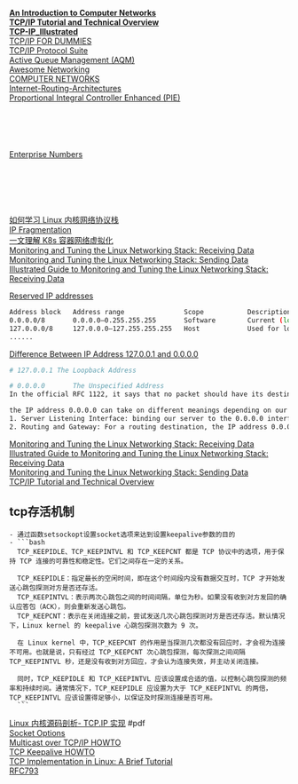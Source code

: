 [**An Introduction to Computer Networks**](https://intronetworks.cs.luc.edu/current/uhtml/index.html)  
[**TCP/IP Tutorial and Technical Overview**](https://www.redbooks.ibm.com/redbooks/pdfs/gg243376.pdf)  
[**TCP-IP_Illustrated**](https://github.com/WeitaoZhu/TCP-IP_Illustrated/tree/master)  
[TCP/IP FOR DUMMIES](https://edu.anarcho-copy.org/TCP%20IP%20-%20Network/TCP-IP%20For%20Dummies.pdf)  
[TCP/IP Protocol Suite](https://vaibhav2501.wordpress.com/wp-content/uploads/2012/02/tcp_ip-protocol-suite-4th-ed-b-forouzan-mcgraw-hill-2010-bbs.pdf)  
[Active Queue Management (AQM)](https://www.excentis.com/blog/blog-6/active-queue-management-aqm-the-key-to-reducing-latency-81)  
[Awesome Networking](https://github.com/facyber/awesome-networking)  
[COMPUTER NETWORKS](https://csc-knu.github.io/sys-prog/books/Andrew%20S.%20Tanenbaum%20-%20Computer%20Networks.pdf)  
[Internet-Routing-Architectures](https://github.com/camoverride/lit/tree/master)  
[Proportional Integral Controller Enhanced (PIE)](https://datatracker.ietf.org/doc/rfc8033/)  
[]()  
[]()  
[]()  
[]()  
[]()  
[Enterprise Numbers](https://www.iana.org/assignments/enterprise-numbers/)  
[]()  
[]()  
[]()  
[]()  
[]()  
[]()  


[如何学习 Linux 内核网络协议栈](https://segmentfault.com/a/1190000021227338)  
[IP Fragmentation](https://homepages.uc.edu/~thomam/Net1/Misc/ip_fragmentation.html)  
[一文理解 K8s 容器网络虚拟化](https://www.0xffffff.org/2022/03/20/43-k8s/)  
[Monitoring and Tuning the Linux Networking Stack: Receiving Data](https://blog.packagecloud.io/monitoring-tuning-linux-networking-stack-receiving-data/)  
[Monitoring and Tuning the Linux Networking Stack: Sending Data](https://blog.packagecloud.io/monitoring-tuning-linux-networking-stack-sending-data/)  
[Illustrated Guide to Monitoring and Tuning the Linux Networking Stack: Receiving Data](https://blog.packagecloud.io/illustrated-guide-monitoring-tuning-linux-networking-stack-receiving-data/)  



[Reserved IP addresses](https://en.wikipedia.org/wiki/Reserved_IP_addresses)
```bash
Address block	Address range				Scope			Description
0.0.0.0/8		0.0.0.0–0.255.255.255		Software		Current (local, "this") network
127.0.0.0/8		127.0.0.0–127.255.255.255	Host			Used for loopback addresses to the local host
......
```

[Difference Between IP Address 127.0.0.1 and 0.0.0.0](https://www.baeldung.com/linux/difference-ip-address)
```bash
# 127.0.0.1	The Loopback Address

# 0.0.0.0		The Unspecified Address
In the official RFC 1122, it says that no packet should have its destination set as 0.0.0.0, and it’s only accepted to set 0.0.0.0 as its source address during the IP address initialization stage. Specifically, when a device first joins a network, it will send a packet indicating its source address as 0.0.0.0. This would let the DHCP server know that the device needs an IP address assignment.

the IP address 0.0.0.0 can take on different meanings depending on our context:
1. Server Listening Interface: binding our server to the 0.0.0.0 interface means we want to accept traffic from all of the available interfaces
2. Routing and Gateway: For a routing destination, the IP address 0.0.0.0 means the default route

```

[Monitoring and Tuning the Linux Networking Stack: Receiving Data](https://blog.packagecloud.io/monitoring-tuning-linux-networking-stack-receiving-data/)  
[Illustrated Guide to Monitoring and Tuning the Linux Networking Stack: Receiving Data](https://blog.packagecloud.io/illustrated-guide-monitoring-tuning-linux-networking-stack-receiving-data/)  
[Monitoring and Tuning the Linux Networking Stack: Sending Data](https://blog.packagecloud.io/monitoring-tuning-linux-networking-stack-sending-data/)  
[TCP/IP Tutorial and Technical Overview](https://www.redbooks.ibm.com/redbooks/pdfs/gg243376.pdf)  


## tcp存活机制
	- 通过函数setsockopt设置socket选项来达到设置keepalive参数的目的
	- ```bash
	  TCP_KEEPIDLE、TCP_KEEPINTVL 和 TCP_KEEPCNT 都是 TCP 协议中的选项，用于保持 TCP 连接的可靠性和稳定性。它们之间存在一定的关系。
	  
	  TCP_KEEPIDLE：指定最长的空闲时间，即在这个时间段内没有数据交互时，TCP 才开始发送心跳包探测对方是否还存活。
	  TCP_KEEPINTVL：表示两次心跳包之间的时间间隔，单位为秒。如果没有收到对方发回的确认应答包（ACK），则会重新发送心跳包。
	  TCP_KEEPCNT：表示在关闭连接之前，尝试发送几次心跳包探测对方是否还存活。默认情况下，Linux kernel 的 keepalive 心跳包探测次数为 9 次。
	  
	  在 Linux kernel 中，TCP_KEEPCNT 的作用是当探测几次都没有回应时，才会视为连接不可用。也就是说，只有经过 TCP_KEEPCNT 次心跳包探测，每次探测之间间隔 TCP_KEEPINTVL 秒，还是没有收到对方回应，才会认为连接失效，并主动关闭连接。
	  
	  同时，TCP_KEEPIDLE 和 TCP_KEEPINTVL 应该设置成合适的值，以控制心跳包探测的频率和持续时间。通常情况下，TCP_KEEPIDLE 应设置为大于 TCP_KEEPINTVL 的两倍，TCP_KEEPINTVL 应该设置得足够小，以保证及时探测连接是否可用。
	  ```

[Linux 内核源码剖析- TCP.IP 实现](https://pc.woozooo.com/mydisk.php) #pdf  
[Socket Options](https://notes.shichao.io/unp/ch7/#so_keepalive-socket-option)  
[Multicast over TCP/IP HOWTO](https://tldp.org/HOWTO/Multicast-HOWTO.html)  
[TCP Keepalive HOWTO](https://tldp.org/HOWTO/TCP-Keepalive-HOWTO/index.html)  
[TCP Implementation in Linux: A Brief Tutorial](https://cseweb.ucsd.edu/classes/fa09/cse124/presentations/TCPlinux_implementation.pdf)  
[RFC793](https://www.rfc-editor.org/rfc/rfc793.txt)  
